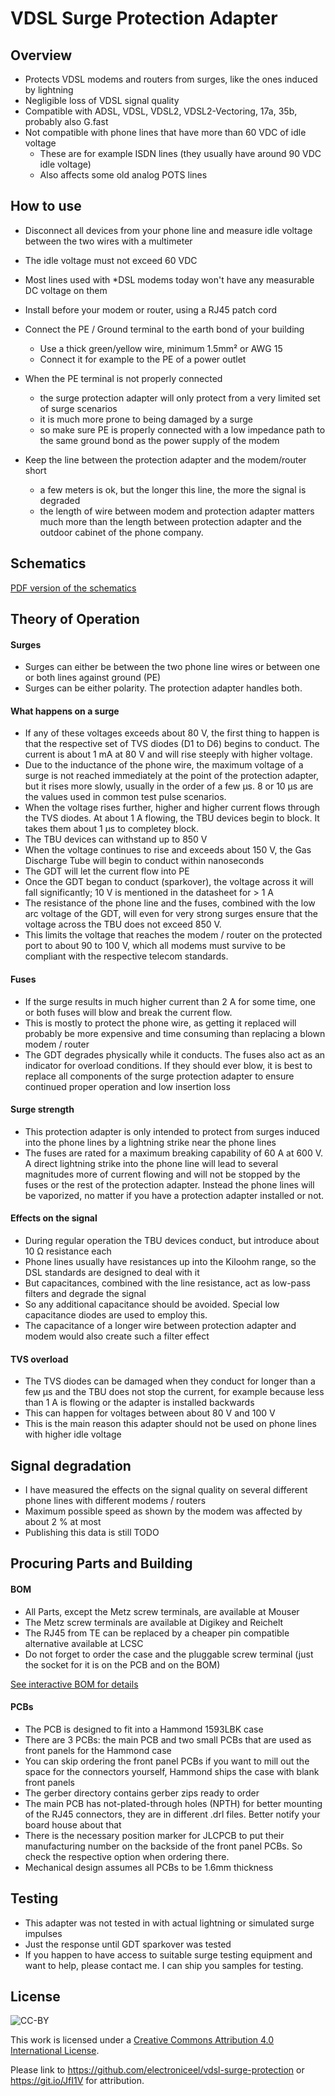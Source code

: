 VDSL Surge Protection Adapter
=============================




Overview
--------

* Protects VDSL modems and routers from surges, like the ones induced by lightning
* Negligible loss of VDSL signal quality
* Compatible with ADSL, VDSL, VDSL2, VDSL2-Vectoring, 17a, 35b, probably also G.fast
* Not compatible with phone lines that have more than 60 VDC of idle voltage
   * These are for example ISDN lines (they usually have around 90 VDC idle voltage)
   * Also affects some old analog POTS lines

How to use
----------

* Disconnect all devices from your phone line and measure idle voltage between the two wires with a multimeter
* The idle voltage must not exceed 60 VDC
* Most lines used with *DSL modems today won't have any measurable DC voltage on them

* Install before your modem or router, using a RJ45 patch cord
* Connect the PE / Ground terminal to the earth bond of your building
  * Use a thick green/yellow wire, minimum 1.5mm² or AWG 15
  * Connect it for example to the PE of a power outlet
* When the PE terminal is not properly connected
  * the surge protection adapter will only protect from a very limited set of surge scenarios
  * it is much more prone to being damaged by a surge
  * so make sure PE is properly connected with a low impedance path to the same ground bond as the power supply of the modem
* Keep the line between the protection adapter and the modem/router short
  * a few meters is ok, but the longer this line, the more the signal is degraded
  * the length of wire between modem and protection adapter matters much more than the length between protection adapter and
    the outdoor cabinet of the phone company.
   
Schematics
----------

[PDF version of the schematics](https://github.com/electroniceel/vdsl-surge-protection/raw/master/schematics.pdf)

Theory of Operation
-------------------

#### Surges

* Surges can either be between the two phone line wires or between one or both lines against ground (PE)
* Surges can be either polarity. The protection adapter handles both.

#### What happens on a surge

* If any of these voltages exceeds about 80 V, the first thing to happen is that the respective set of TVS
  diodes (D1 to D6) begins to conduct. The current is about 1 mA at 80 V and will rise steeply with higher voltage.
* Due to the inductance of the phone wire, the maximum voltage of a surge is not reached immediately at the point
  of the protection adapter, but it rises more slowly, usually in the order of a few µs. 8 or 10 µs are the values
  used in common test pulse scenarios.
* When the voltage rises further, higher and higher current flows through the TVS diodes. At about 1 A flowing, the TBU devices begin
  to block. It takes them about 1 µs to completey block.
* The TBU devices can withstand up to 850 V
* When the voltage continues to rise and exceeds about 150 V, the Gas Discharge Tube will begin to conduct within nanoseconds
* The GDT will let the current flow into PE
* Once the GDT began to conduct (sparkover), the voltage across it will fall significantly; 10 V is mentioned in the datasheet for > 1 A
* The resistance of the phone line and the fuses, combined with the low arc voltage of the GDT, will even for very strong surges
  ensure that the voltage across the TBU does not exceed 850 V.
* This limits the voltage that reaches the modem / router on the protected port to about 90 to 100 V, which all modems must survive
  to be compliant with the respective telecom standards.

#### Fuses
  
* If the surge results in much higher current than 2 A for some time, one or both fuses will blow and break the current flow.
* This is mostly to protect the phone wire, as getting it replaced will probably be more expensive and time consuming than replacing
  a blown modem / router
* The GDT degrades physically while it conducts. The fuses also act as an indicator for overload conditions. If they should ever blow,
  it is best to replace all components of the surge protection adapter to ensure continued proper operation and low insertion loss

#### Surge strength
  
* This protection adapter is only intended to protect from surges induced into the phone lines by a lightning strike near the phone lines
* The fuses are rated for a maximum breaking capability of 60 A at 600 V. A direct lightning strike into the phone line will lead to several
  magnitudes more of current flowing and will not be stopped by the fuses or the rest of the protection adapter. Instead the phone lines will be vaporized, no matter if you have a protection adapter installed or not.

#### Effects on the signal
  
* During regular operation the TBU devices conduct, but introduce about 10 Ω resistance each
* Phone lines usually have resistances up into the Kiloohm range, so the DSL standards are designed to deal with it
* But capacitances, combined with the line resistance, act as low-pass filters and degrade the signal
* So any additional capacitance should be avoided. Special low capacitance diodes are used to employ this.
* The capacitance of a longer wire between protection adapter and modem would also create such a filter effect

#### TVS overload

* The TVS diodes can be damaged when they conduct for longer than a few µs and the TBU does not stop the current, 
  for example because less than 1 A is flowing or the adapter is installed backwards
* This can happen for voltages between about 80 V and 100 V
* This is the main reason this adapter should not be used on phone lines with higher idle voltage

Signal degradation
------------------

* I have measured the effects on the signal quality on several different phone lines with different modems / routers
* Maximum possible speed as shown by the modem was affected by about 2 % at most
* Publishing this data is still TODO


Procuring Parts and Building
----------------------------

#### BOM

* All Parts, except the Metz screw terminals, are available at Mouser
* The Metz screw terminals are available at Digikey and Reichelt
* The RJ45 from TE can be replaced by a cheaper pin compatible alternative available at LCSC
* Do not forget to order the case and the pluggable screw terminal (just the socket for it is on the PCB and on the BOM)

[See interactive BOM for details](https://htmlpreview.github.io/?https://github.com/electroniceel/vdsl-surge-protection/blob/master/bom/ibom.html)

#### PCBs

* The PCB is designed to fit into a Hammond 1593LBK case
* There are 3 PCBs: the main PCB and two small PCBs that are used as front panels for the Hammond case
* You can skip ordering the front panel PCBs if you want to mill out the space for the connectors yourself, Hammond ships the case with 
  blank front panels
* The gerber directory contains gerber zips ready to order
* The main PCB has not-plated-through holes (NPTH) for better mounting of the RJ45 connectors, they are in different .drl files. Better notify
  your board house about that
* There is the necessary position marker for JLCPCB to put their manufacturing number on the backside of the front panel PCBs. So check the
  respective option when ordering there.
* Mechanical design assumes all PCBs to be 1.6mm thickness

Testing 
-------

* This adapter was not tested in with actual lightning or simulated surge impulses
* Just the response until GDT sparkover was tested
* If you happen to have access to suitable surge testing equipment and want to help, please contact me. I can ship you samples for testing.

License
-------

![CC-BY](https://licensebuttons.net/l/by/4.0/88x31.png)

This work is licensed under a [Creative Commons Attribution 4.0 International License](https://creativecommons.org/licenses/by/4.0/).

Please link to https://github.com/electroniceel/vdsl-surge-protection or https://git.io/JfI1V for attribution.
